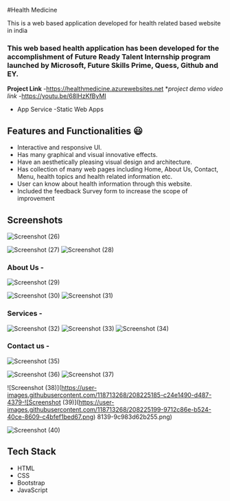 #Health Medicine

This is a web based application developed for health related based website in india

### This web based health application has been developed for the accomplishment of Future Ready Talent Internship program launched by Microsoft, Future Skills Prime, Quess, Github and EY.


**Project Link** -https://healthmedicine.azurewebsites.net
**project demo video link* -https://youtu.be/68lHzKfByMI
- App Service
-Static Web Apps

## Features and Functionalities 😃

- Interactive and responsive UI.
- Has many graphical and visual innovative effects.
- Have an aesthetically pleasing visual design and architecture.
- Has collection of many web pages including Home, About Us, Contact, Menu, health topics and health related information etc.
- User can know about health information through this website.
- Included the feedback Survey form to increase the scope of improvement 

## Screenshots



![Screenshot (26)](https://user-images.githubusercontent.com/118713268/208225065-7d14100e-8dc7-4340-9007-1f00614b3635.png)

   
![Screenshot (27)](https://user-images.githubusercontent.com/118713268/208225069-c29c688c-c66d-45f3-aeee-5d1c7918418d.png)
![Screenshot (28)](https://user-images.githubusercontent.com/118713268/208225072-e6a687ee-ed2b-4476-927c-b396ec19f28c.png)

### About Us -
![Screenshot (29)](https://user-images.githubusercontent.com/118713268/208225076-1d9de76d-ba1e-46e9-9f3c-45348ce5761a.png)


![Screenshot (30)](https://user-images.githubusercontent.com/118713268/208225079-9def779e-9d38-479f-abd7-7afe316ef249.png)
![Screenshot (31)](https://user-images.githubusercontent.com/118713268/208225092-ff1f0b72-8c94-4904-9fc6-51788456e2ee.png)

### Services -


![Screenshot (32)](https://user-images.githubusercontent.com/118713268/208225097-d4ab927a-8153-4dd2-bdce-9f98e5312d9f.png)
![Screenshot (33)](https://user-images.githubusercontent.com/118713268/208225103-24127c62-bd63-491e-9c53-cee9a10d6f41.png)
![Screenshot (34)](https://user-images.githubusercontent.com/118713268/208225120-82ecd2e1-678f-427b-b457-bc840cac2502.png)

### Contact us -


![Screenshot (35)](https://user-images.githubusercontent.com/118713268/208225136-3a7e2bd1-1e83-4c6c-bd9c-3de4380aae6d.png)


![Screenshot (36)](https://user-images.githubusercontent.com/118713268/208225147-5099b575-feff-4c58-8b00-159d651a3e65.png)
![Screenshot (37)](https://user-images.githubusercontent.com/118713268/208225159-8dbd3cd6-b0ff-4750-8507-0ff244962843.png)


![Screenshot (38)](https://user-images.githubusercontent.com/118713268/208225185-c24e1490-d487-4379-![Screenshot (39)](https://user-images.githubusercontent.com/118713268/208225199-9712c86e-b524-40ce-8609-c4bfef1bed67.png)
8139-9c983d62b255.png)

![Screenshot (40)](https://user-images.githubusercontent.com/118713268/208225235-ceca2a41-e38c-4417-a58f-6c0ae651f5bb.png)


## Tech Stack 
- HTML
- CSS
- Bootstrap
- JavaScript
